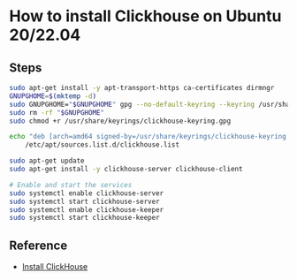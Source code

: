 # How to install Clickhouse on Ubuntu 20/22.04

## Steps

```bash
sudo apt-get install -y apt-transport-https ca-certificates dirmngr
GNUPGHOME=$(mktemp -d)
sudo GNUPGHOME="$GNUPGHOME" gpg --no-default-keyring --keyring /usr/share/keyrings/clickhouse-keyring.gpg --keyserver hkp://keyserver.ubuntu.com:80 --recv-keys 8919F6BD2B48D754
sudo rm -rf "$GNUPGHOME"
sudo chmod +r /usr/share/keyrings/clickhouse-keyring.gpg

echo "deb [arch=amd64 signed-by=/usr/share/keyrings/clickhouse-keyring.gpg] https://packages.clickhouse.com/deb stable main" | sudo tee \
    /etc/apt/sources.list.d/clickhouse.list

sudo apt-get update
sudo apt-get install -y clickhouse-server clickhouse-client

# Enable and start the services
sudo systemctl enable clickhouse-server
sudo systemctl start clickhouse-server
sudo systemctl enable clickhouse-keeper
sudo systemctl start clickhouse-keeper
```

## Reference

- [Install ClickHouse](https://clickhouse.com/docs/en/install)